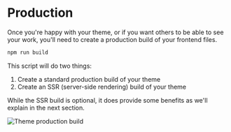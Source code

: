 # Production

Once you're happy with your theme, or if you want others to be able to see your work, you'll need to create a production build of your frontend files.

```sh
npm run build
```

This script will do two things:

1. Create a standard production build of your theme
2. Create an SSR (server-side rendering) build of your theme

While the SSR build is optional, it does provide some benefits as we'll explain in the next section.

![Theme production build](/screenshots/theme-production-mode.png)
